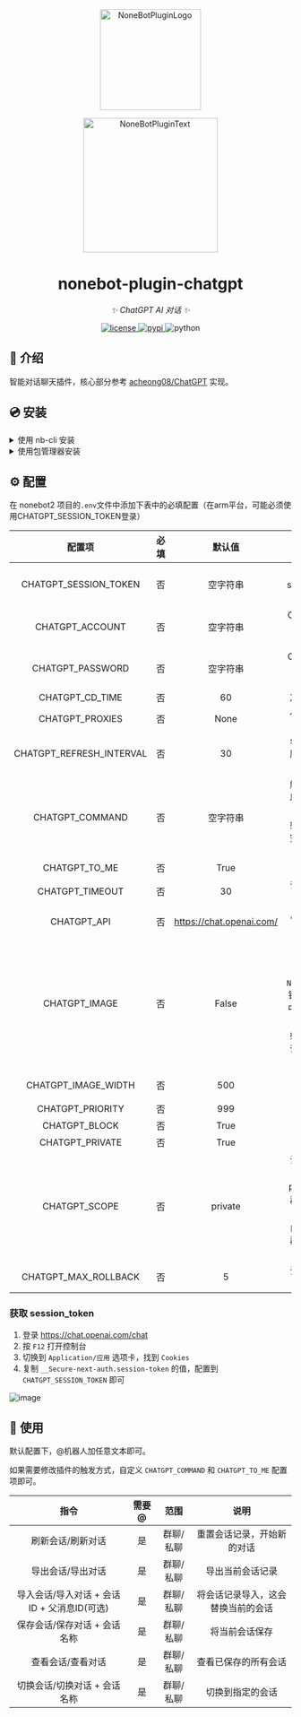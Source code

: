 <div align="center">
  <a href="https://v2.nonebot.dev/store"><img src="https://github.com/A-kirami/nonebot-plugin-template/blob/resources/nbp_logo.png" width="180" height="180" alt="NoneBotPluginLogo"></a>
  <br>
  <p><img src="https://github.com/A-kirami/nonebot-plugin-template/blob/resources/NoneBotPlugin.svg" width="240" alt="NoneBotPluginText"></p>
</div>

<div align="center">

# nonebot-plugin-chatgpt

_✨ ChatGPT AI 对话 ✨_


<a href="./LICENSE">
    <img src="https://img.shields.io/github/license/A-kirami/nonebot-plugin-chatgpt.svg" alt="license">
</a>
<a href="https://pypi.python.org/pypi/nonebot-plugin-chatgpt">
    <img src="https://img.shields.io/pypi/v/nonebot-plugin-chatgpt.svg" alt="pypi">
</a>
<img src="https://img.shields.io/badge/python-3.8+-blue.svg" alt="python">

</div>

## 📖 介绍

智能对话聊天插件，核心部分参考 [acheong08/ChatGPT](https://github.com/acheong08/ChatGPT) 实现。

## 💿 安装

<details>
<summary>使用 nb-cli 安装</summary>
在 nonebot2 项目的根目录下打开命令行, 输入以下指令即可安装

    nb plugin install nonebot-plugin-chatgpt

</details>

<details>
<summary>使用包管理器安装</summary>
在 nonebot2 项目的插件目录下, 打开命令行, 根据你使用的包管理器, 输入相应的安装命令

<details>
<summary>pip</summary>

    pip install nonebot-plugin-chatgpt
</details>
<details>
<summary>pdm</summary>

    pdm add nonebot-plugin-chatgpt
</details>
<details>
<summary>poetry</summary>

    poetry add nonebot-plugin-chatgpt
</details>
<details>
<summary>conda</summary>

    conda install nonebot-plugin-chatgpt
</details>

打开 nonebot2 项目的 `bot.py` 文件, 在其中写入

    nonebot.load_plugin('nonebot_plugin_chatgpt')

</details>


## ⚙️ 配置

在 nonebot2 项目的`.env`文件中添加下表中的必填配置（在arm平台，可能必须使用CHATGPT_SESSION_TOKEN登录）

| 配置项 | 必填 | 默认值 | 说明 |
|:-----:|:----:|:----:|:----:|
| CHATGPT_SESSION_TOKEN | 否 | 空字符串 | ChatGPT 的 session_token，如配置则优先使用 |
| CHATGPT_ACCOUNT | 否 | 空字符串 | ChatGPT 登陆邮箱，未配置则使用 session_token |
| CHATGPT_PASSWORD | 否 | 空字符串 | ChatGPT 登陆密码，未配置则使用 session_token |
| CHATGPT_CD_TIME | 否 | 60 | 冷却时间，单位：秒|
| CHATGPT_PROXIES | 否 | None | 代理地址，格式为： `http://ip:port` |
| CHATGPT_REFRESH_INTERVAL | 否 | 30 | session_token 自动刷新间隔，单位：分钟 |
| CHATGPT_COMMAND | 否 | 空字符串 | 触发聊天的命令，可以是 `字符串` 或者 `字符串列表`。<br>如果为空字符串或者空列表，则默认响应全部消息  |
| CHATGPT_TO_ME | 否 | True | 是否需要@机器人 |
| CHATGPT_TIMEOUT | 否 | 30 | 请求服务器的超时时间，单位：秒 |
| CHATGPT_API | 否 | https://chat.openai.com/ | API 地址，可配置反代 |
| CHATGPT_IMAGE | 否 | False | 是否以图片形式发送。<br>如果启动时出现 `NotImplementedError` 错误，请在 `.env.dev` 中将 `fastapi_reload` 设置为 `False`<br>如果无法显示文字，请[点击此处](https://github.com/kexue-z/nonebot-plugin-htmlrender#%E5%B8%B8%E8%A7%81%E7%96%91%E9%9A%BE%E6%9D%82%E7%97%87)查看解决办法 |
| CHATGPT_IMAGE_WIDTH | 否 | 500 | 消息图片宽度，单位：像素 |
| CHATGPT_PRIORITY | 否 | 999 | 事件响应器优先级 |
| CHATGPT_BLOCK | 否 | True | 是否阻断消息传播 |
| CHATGPT_PRIVATE | 否 | True | 是否允许私聊使用 |
| CHATGPT_SCOPE | 否 | private | 设置公共会话或私有会话<br>private：私有会话，群内成员会话各自独立<br>public：公共对话，群内成员共用同一会话 |
| CHATGPT_MAX_ROLLBACK | 否 | 5 | 设置最多支持回滚多少会话 |

### 获取 session_token

1. 登录 https://chat.openai.com/chat
2. 按 `F12` 打开控制台
3. 切换到 `Application/应用` 选项卡，找到 `Cookies`
4. 复制 `__Secure-next-auth.session-token` 的值，配置到 `CHATGPT_SESSION_TOKEN` 即可

![image](https://user-images.githubusercontent.com/36258159/205494773-32ef651a-994d-435a-9f76-a26699935dac.png)

## 🎉 使用

默认配置下，@机器人加任意文本即可。

如果需要修改插件的触发方式，自定义 `CHATGPT_COMMAND` 和 `CHATGPT_TO_ME` 配置项即可。

| 指令 | 需要@ | 范围 | 说明 |
|:-----:|:----:|:----:|:----:|
| 刷新会话/刷新对话 | 是 | 群聊/私聊 | 重置会话记录，开始新的对话 |
| 导出会话/导出对话 | 是 | 群聊/私聊 | 导出当前会话记录 |
| 导入会话/导入对话 + 会话ID + 父消息ID(可选) | 是 | 群聊/私聊 | 将会话记录导入，这会替换当前的会话 |
| 保存会话/保存对话 + 会话名称 | 是 | 群聊/私聊 | 将当前会话保存 |
| 查看会话/查看对话 | 是 | 群聊/私聊 | 查看已保存的所有会话 |
| 切换会话/切换对话 + 会话名称 | 是 | 群聊/私聊 | 切换到指定的会话 |
